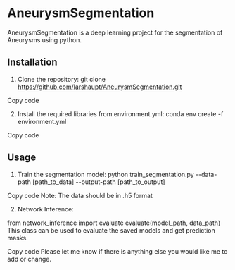 # AneurysmSegmentation

AneurysmSegmentation is a deep learning project for the segmentation of Aneurysms using python.

## Installation

1. Clone the repository:
git clone https://github.com/larshaupt/AneurysmSegmentation.git

Copy code

2. Install the required libraries from environment.yml:
conda env create -f environment.yml

Copy code

## Usage

1. Train the segmentation model:
python train_segmentation.py --data-path [path_to_data] --output-path [path_to_output]

Copy code
Note: The data should be in .h5 format

2. Network Inference:

from network_inference import evaluate
evaluate(model_path, data_path)
This class can be used to evaluate the saved models and get prediction masks.

Copy code
Please let me know if there is anything else you would like me to add or change.
